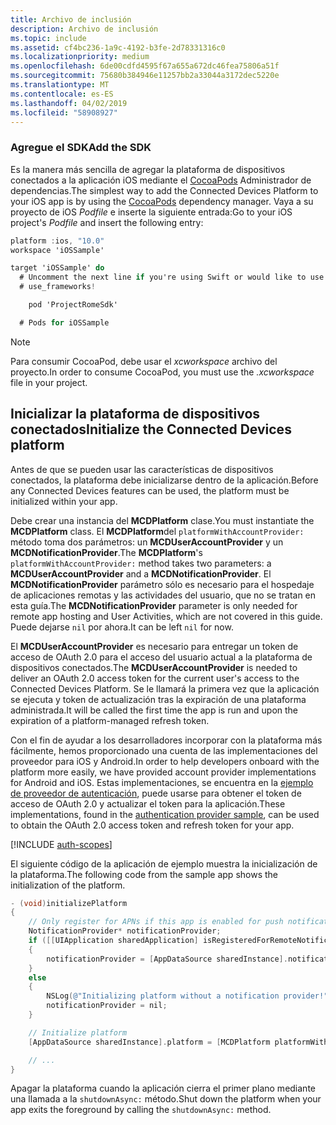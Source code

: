 ```yaml
---
title: Archivo de inclusión
description: Archivo de inclusión
ms.topic: include
ms.assetid: cf4bc236-1a9c-4192-b3fe-2d78331316c0
ms.localizationpriority: medium
ms.openlocfilehash: 6de00cdfd4595f67a655a672dc46fea75806a51f
ms.sourcegitcommit: 75680b384946e11257bb2a33044a3172dec5220e
ms.translationtype: MT
ms.contentlocale: es-ES
ms.lasthandoff: 04/02/2019
ms.locfileid: "58908927"
---
```

### <a name="add-the-sdk"></a><span data-ttu-id="0af16-103">Agregue el SDK</span><span class="sxs-lookup"><span data-stu-id="0af16-103">Add the SDK</span></span>

<span data-ttu-id="0af16-104">Es la manera más sencilla de agregar la plataforma de dispositivos conectados a la aplicación iOS mediante el [CocoaPods](https://cocoapods.org/) Administrador de dependencias.</span><span class="sxs-lookup"><span data-stu-id="0af16-104">The simplest way to add the Connected Devices Platform to your iOS app is by using the [CocoaPods](https://cocoapods.org/) dependency manager.</span></span> <span data-ttu-id="0af16-105">Vaya a su proyecto de iOS *Podfile* e inserte la siguiente entrada:</span><span class="sxs-lookup"><span data-stu-id="0af16-105">Go to your iOS project's *Podfile* and insert the following entry:</span></span>

```ObjectiveC
platform :ios, "10.0"
workspace 'iOSSample'

target 'iOSSample' do
  # Uncomment the next line if you're using Swift or would like to use dynamic frameworks
  # use_frameworks!

    pod 'ProjectRomeSdk'

  # Pods for iOSSample
```

> [!NOTE]
> <span data-ttu-id="0af16-106">Para consumir CocoaPod, debe usar el _xcworkspace_ archivo del proyecto.</span><span class="sxs-lookup"><span data-stu-id="0af16-106">In order to consume CocoaPod, you must use the _.xcworkspace_ file in your project.</span></span>

## <a name="initialize-the-connected-devices-platform"></a><span data-ttu-id="0af16-107">Inicializar la plataforma de dispositivos conectados</span><span class="sxs-lookup"><span data-stu-id="0af16-107">Initialize the Connected Devices platform</span></span>

<span data-ttu-id="0af16-108">Antes de que se pueden usar las características de dispositivos conectados, la plataforma debe inicializarse dentro de la aplicación.</span><span class="sxs-lookup"><span data-stu-id="0af16-108">Before any Connected Devices features can be used, the platform must be initialized within your app.</span></span> 

<span data-ttu-id="0af16-109">Debe crear una instancia del **MCDPlatform** clase.</span><span class="sxs-lookup"><span data-stu-id="0af16-109">You must instantiate the **MCDPlatform** class.</span></span> <span data-ttu-id="0af16-110">El **MCDPlatform**del `platformWithAccountProvider:` método toma dos parámetros: un **MCDUserAccountProvider** y un **MCDNotificationProvider**.</span><span class="sxs-lookup"><span data-stu-id="0af16-110">The **MCDPlatform**'s `platformWithAccountProvider:` method takes two parameters: a **MCDUserAccountProvider** and a **MCDNotificationProvider**.</span></span> <span data-ttu-id="0af16-111">El **MCDNotificationProvider** parámetro sólo es necesario para el hospedaje de aplicaciones remotas y las actividades del usuario, que no se tratan en esta guía.</span><span class="sxs-lookup"><span data-stu-id="0af16-111">The **MCDNotificationProvider** parameter is only needed for remote app hosting and User Activities, which are not covered in this guide.</span></span> <span data-ttu-id="0af16-112">Puede dejarse `nil` por ahora.</span><span class="sxs-lookup"><span data-stu-id="0af16-112">It can be left `nil` for now.</span></span>

<span data-ttu-id="0af16-113">El **MCDUserAccountProvider** es necesario para entregar un token de acceso de OAuth 2.0 para el acceso del usuario actual a la plataforma de dispositivos conectados.</span><span class="sxs-lookup"><span data-stu-id="0af16-113">The **MCDUserAccountProvider** is needed to deliver an OAuth 2.0 access token for the current user's access to the Connected Devices Platform.</span></span> <span data-ttu-id="0af16-114">Se le llamará la primera vez que la aplicación se ejecuta y token de actualización tras la expiración de una plataforma administrada.</span><span class="sxs-lookup"><span data-stu-id="0af16-114">It will be called the first time the app is run and upon the expiration of a platform-managed refresh token.</span></span> 

<span data-ttu-id="0af16-115">Con el fin de ayudar a los desarrolladores incorporar con la plataforma más fácilmente, hemos proporcionado una cuenta de las implementaciones del proveedor para iOS y Android.</span><span class="sxs-lookup"><span data-stu-id="0af16-115">In order to help developers onboard with the platform more easily, we have provided account provider implementations for Android and iOS.</span></span> <span data-ttu-id="0af16-116">Estas implementaciones, se encuentra en la [ejemplo de proveedor de autenticación](https://github.com/Microsoft/project-rome/tree/master/iOS/samples/account-provider-sample), puede usarse para obtener el token de acceso de OAuth 2.0 y actualizar el token para la aplicación.</span><span class="sxs-lookup"><span data-stu-id="0af16-116">These implementations, found in the [authentication provider sample](https://github.com/Microsoft/project-rome/tree/master/iOS/samples/account-provider-sample), can be used to obtain the OAuth 2.0 access token and refresh token for your app.</span></span>

[!INCLUDE [auth-scopes](../auth-scopes.md)]

<span data-ttu-id="0af16-117">El siguiente código de la aplicación de ejemplo muestra la inicialización de la plataforma.</span><span class="sxs-lookup"><span data-stu-id="0af16-117">The following code from the sample app shows the initialization of the platform.</span></span>

```ObjectiveC
- (void)initializePlatform
{
    // Only register for APNs if this app is enabled for push notifications
    NotificationProvider* notificationProvider;
    if ([[UIApplication sharedApplication] isRegisteredForRemoteNotifications])
    {
        notificationProvider = [AppDataSource sharedInstance].notificationProvider;
    }
    else
    {
        NSLog(@"Initializing platform without a notification provider!");
        notificationProvider = nil;
    }

    // Initialize platform
    [AppDataSource sharedInstance].platform = [MCDPlatform platformWithAccountProvider:[AppDataSource sharedInstance].accountProvider notificationProvider:notificationProvider];

    // ...
}
```

<span data-ttu-id="0af16-118">Apagar la plataforma cuando la aplicación cierra el primer plano mediante una llamada a la `shutdownAsync:` método.</span><span class="sxs-lookup"><span data-stu-id="0af16-118">Shut down the platform when your app exits the foreground by calling the `shutdownAsync:` method.</span></span>
